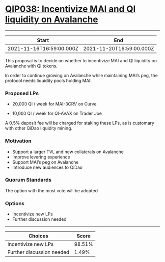 
# [QIP038: Incentivize MAI and QI liquidity on Avalanche](https://snapshot.org/#/qidao.eth/proposal/0x0be62af9a4edbfeed0d6aae2e41392fc29300c85a86b30fafadcbb2e722c0baf)

---
| Start | End |
| --- | --- |
| 2021-11-16T16:59:00.000Z | 2021-11-20T16:59:00.000Z |


This proposal is to decide on whether to incentivize MAI and QI liquidity on Avalanche with Qi tokens.

In order to continue growing on Avalanche while maintaining MAI’s peg, the protocol needs liquidity pools holding MAI. 

### Proposed LPs

* 20,000 QI / week for MAI-3CRV on Curve

* 10,000 QI / week for QI-AVAX on Trader Joe

A 0.5% deposit fee will be charged for staking these LPs, as is customary with other QiDao liquidity mining.

### Motivation
* Support a larger TVL and new collaterals on Avalanche
* Improve levering experience
* Support MAI’s peg on Avalanche
* Introduce new audiences to QiDao

### Quorum Standards
The option with the most vote will be adopted

### Options
* Incentivize new LPs
* Further discussion needed

---
| Choices | Score |
| --- | --- |
| Incentivize new LPs | 98.51% |
| Further discussion needed | 1.49% |

